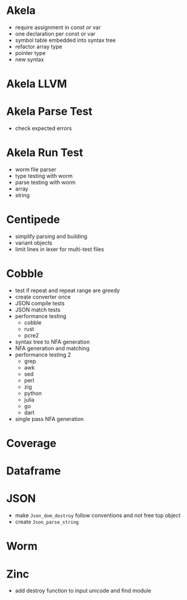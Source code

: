 # Akela
* require assignment in const or var
* one declaration per const or var
* symbol table embedded into syntax tree
* refactor array type
* pointer type
* new syntax

# Akela LLVM

# Akela Parse Test
* check expected errors

# Akela Run Test
* worm file parser
* type testing with worm
* parse testing with worm
* array
* string

# Centipede
* simplify parsing and building
* variant objects
* limit lines in lexer for multi-test files

# Cobble
* test if repeat and repeat range are greedy
* create converter once
* JSON compile tests
* JSON match tests
* performance testing
    * cobble
    * rust
    * pcre2
* syntax tree to NFA generation
* NFA generation and matching
* performance testing 2
    * grep
    * awk
    * sed
    * perl
    * zig
    * python
    * julia
    * go
    * dart
* single pass NFA generation

# Coverage

# Dataframe

# JSON
* make `Json_dom_destroy` follow conventions and not free top object
* create `Json_parse_string`

# Worm

# Zinc
* add destroy function to input unicode and find module